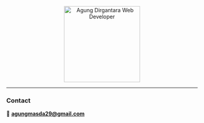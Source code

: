 <p align="center">
  <img src="https://github.com/user-attachments/assets/99803162-d40c-413b-9d1e-f9af67e90c73" height="200" alt="Agung Dirgantara Web Developer"/>
</p>

---


### Contact

📧 [**agungmasda29@gmail.com**](mailto:agungmasda29@gmail.com)

